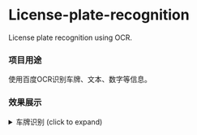 # License-plate-recognition
License plate recognition using OCR.



### 项目用途
使用百度OCR识别车牌、文本、数字等信息。

### 效果展示
<details>
  <summary>车牌识别 (click to expand)</summary>

<p align="left"><img width="800" src="https://github.com/SSTato/License-plate-recognition/blob/master/images/01.PNG"></p>

</details>


